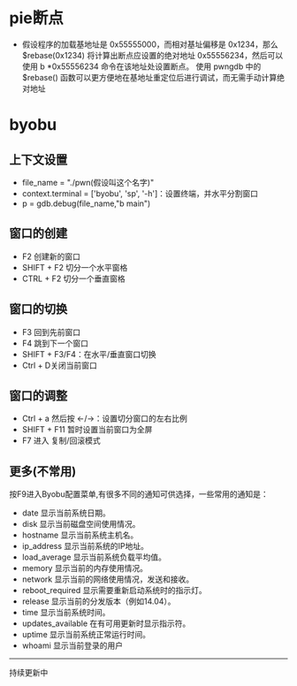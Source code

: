 

# pie断点

- 假设程序的加载基地址是 0x55555000，而相对基址偏移是 0x1234，那么 $rebase(0x1234) 将计算出断点应设置的绝对地址 0x55556234，然后可以使用 b *0x55556234 命令在该地址处设置断点。
使用 pwngdb 中的 $rebase() 函数可以更方便地在基地址重定位后进行调试，而无需手动计算绝对地址



# byobu
## 上下文设置
- file_name = "./pwn(假设叫这个名字)"
- context.terminal = ['byobu', 'sp', '-h']：设置终端，并水平分割窗口
- p = gdb.debug(file_name,"b main")

## 窗口的创建
- F2 创建新的窗口
- SHIFT + F2 切分一个水平窗格
- CTRL + F2  切分一个垂直窗格
## 窗口的切换
- F3 回到先前窗口
- F4 跳到下一个窗口
- SHIFT + F3/F4：在水平/垂直窗口切换
- Ctrl + D关闭当前窗口

## 窗口的调整

- Ctrl + a 然后按 ←/→：设置切分窗口的左右比例
- SHIFT + F11 暂时设置当前窗口为全屏
- F7 进入 复制/回滚模式

## 更多(不常用)
按F9进入Byobu配置菜单,有很多不同的通知可供选择，一些常用的通知是：
- date 显示当前系统日期。
- disk 显示当前磁盘空间使用情况。
- hostname 显示当前系统主机名。
- ip_address 显示当前系统的IP地址。
- load_average 显示当前系统负载平均值。
- memory 显示当前的内存使用情况。
- network 显示当前的网络使用情况，发送和接收。
- reboot_required 显示需要重新启动系统时的指示灯。
- release 显示当前的分发版本（例如14.04）。
- time 显示当前系统时间。
- updates_available 在有可用更新时显示指示符。
- uptime 显示当前系统正常运行时间。
- whoami 显示当前登录的用户


-----
持续更新中